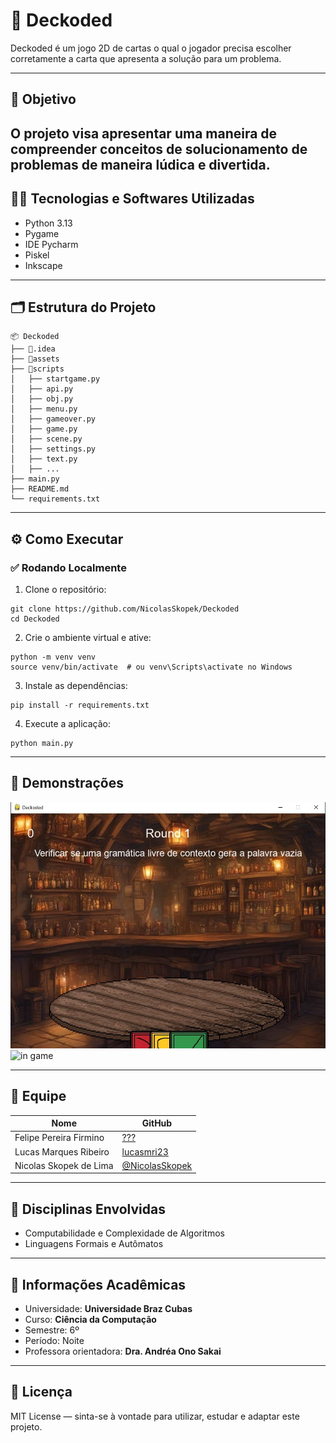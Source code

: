 # 🚀 Deckoded

Deckoded é um jogo 2D de cartas o qual o jogador precisa escolher corretamente a carta que apresenta a solução para um problema.

---

## 🎯 Objetivo

O projeto visa apresentar uma maneira de compreender conceitos de solucionamento de problemas de maneira lúdica e divertida.
---

## 👨‍💻 Tecnologias e Softwares Utilizadas

- Python 3.13
- Pygame
- IDE Pycharm
- Piskel
- Inkscape

---

## 🗂️ Estrutura do Projeto
```
📦 Deckoded
├── 📁.idea
├── 📁assets
├── 📁scripts
│   ├── startgame.py
│   ├── api.py
│   ├── obj.py
│   ├── menu.py
│   ├── gameover.py
│   ├── game.py
│   ├── scene.py
│   ├── settings.py
│   ├── text.py
│   ├── ...
├── main.py
├── README.md
└── requirements.txt
```

---

## ⚙️ Como Executar

### ✅ Rodando Localmente

1. Clone o repositório:

```
git clone https://github.com/NicolasSkopek/Deckoded
cd Deckoded
```

2. Crie o ambiente virtual e ative:

```
python -m venv venv
source venv/bin/activate  # ou venv\Scripts\activate no Windows
```

3. Instale as dependências:

```
pip install -r requirements.txt
```

4. Execute a aplicação:

```
python main.py
```

---

## 📸 Demonstrações

![menu](assets/readme/pic1.jpg)
![in game](assets/readme/pic2.jpg)

---

## 👥 Equipe

| Nome                   | GitHub                                             |
|------------------------|----------------------------------------------------|
| Felipe Pereira Firmino | [???](?)                                           |
| Lucas Marques Ribeiro  | [lucasmri23](https://github.com/lucasmri23)        |
| Nicolas Skopek de Lima | [@NicolasSkopek](https://github.com/NicolasSkopek) |

---

## 🧠 Disciplinas Envolvidas

- Computabilidade e Complexidade de Algoritmos
- Linguagens Formais e Autômatos

---

## 🏫 Informações Acadêmicas

- Universidade: **Universidade Braz Cubas**
- Curso: **Ciência da Computação**
- Semestre: 6º
- Período: Noite
- Professora orientadora: **Dra. Andréa Ono Sakai**

---

## 📄 Licença

MIT License — sinta-se à vontade para utilizar, estudar e adaptar este projeto.
